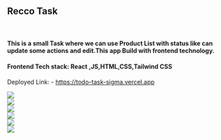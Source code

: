 <h2>Recco Task</h2>
<br/>
<h4>This is a small Task  where we can use Product List with status like can update some actions and edit.This app Build with frontend technology.</h4>
<h4> Frontend Tech stack: React ,JS,HTML,CSS,Tailwind CSS</h4>
<p>Deployed Link: - <a href="https://todo-task-sigma.vercel.app/">https://todo-task-sigma.vercel.app</a></p>
<img src="https://github.com/AyeshaKhan14/Reeco/assets/101391413/60e0375c-03eb-494a-b99f-3711dffdcbc2"/>
<br/>
<img src="https://github.com/AyeshaKhan14/Reeco/assets/101391413/e9759721-1a37-4109-83e4-644ba0045ed7"/>
<br/>
<img src="https://github.com/AyeshaKhan14/Reeco/assets/101391413/104b22a7-87a7-4c45-9641-02d1fc46c914"/>
<br/>
<img src="https://github.com/AyeshaKhan14/Reeco/assets/101391413/da280e34-ce04-43e2-889d-a0f32b555ff8"/>
<br/>
<img src="https://github.com/AyeshaKhan14/Reeco/assets/101391413/2d58a8a4-221a-4f84-ab9e-fedd4969e9a5"/>
<br/>
<img src="https://github.com/AyeshaKhan14/Reeco/assets/101391413/54dd8259-c22a-4d2c-a9a1-2372e5c9687d"/>
<br/>
